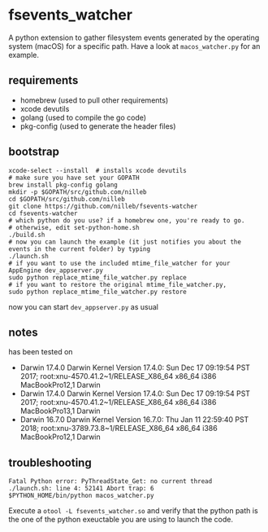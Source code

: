 # fsevents_watcher
A python extension to gather filesystem events generated by the operating system (macOS) for a specific path.
Have a look at `macos_watcher.py` for an example.

## requirements
- homebrew (used to pull other requirements)
- xcode devutils
- golang (used to compile the go code)
- pkg-config (used to generate the header files)

## bootstrap
```
xcode-select --install  # installs xcode devutils
# make sure you have set your GOPATH
brew install pkg-config golang
mkdir -p $GOPATH/src/github.com/nilleb
cd $GOPATH/src/github.com/nilleb
git clone https://github.com/nilleb/fsevents-watcher
cd fsevents-watcher
# which python do you use? if a homebrew one, you're ready to go.
# otherwise, edit set-python-home.sh
./build.sh
# now you can launch the example (it just notifies you about the events in the current folder) by typing
./launch.sh
# if you want to use the included mtime_file_watcher for your AppEngine dev_appserver.py
sudo python replace_mtime_file_watcher.py replace
# if you want to restore the original mtime_file_watcher.py,
sudo python replace_mtime_file_watcher.py restore
```
now you can start `dev_appserver.py` as usual

## notes
has been tested on
- Darwin 17.4.0 Darwin Kernel Version 17.4.0: Sun Dec 17 09:19:54 PST 2017; root:xnu-4570.41.2~1/RELEASE_X86_64 x86_64 i386 MacBookPro12,1 Darwin
- Darwin 17.4.0 Darwin Kernel Version 17.4.0: Sun Dec 17 09:19:54 PST 2017; root:xnu-4570.41.2~1/RELEASE_X86_64 x86_64 i386 MacBookPro13,1 Darwin
- Darwin 16.7.0 Darwin Kernel Version 16.7.0: Thu Jan 11 22:59:40 PST 2018; root:xnu-3789.73.8~1/RELEASE_X86_64 x86_64 i386 MacBookPro12,1 Darwin

## troubleshooting
```
Fatal Python error: PyThreadState_Get: no current thread
./launch.sh: line 4: 52141 Abort trap: 6           $PYTHON_HOME/bin/python macos_watcher.py
```
Execute a `otool -L fsevents_watcher.so` and verify that the python path is the one of the python exeuctable you are using to launch the code.
